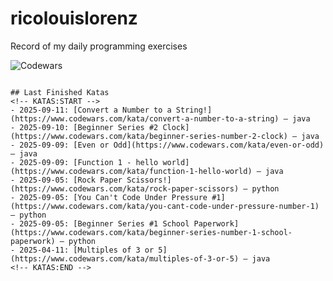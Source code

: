 # ricolouislorenz
Record of my daily programming exercises

![Codewars](https://www.codewars.com/users/ricolouislorenz/badges/large?theme=light)
``` :contentReference[oaicite:6]{index=6}

## Last Finished Katas
<!-- KATAS:START -->
- 2025-09-11: [Convert a Number to a String!](https://www.codewars.com/kata/convert-a-number-to-a-string) — java
- 2025-09-10: [Beginner Series #2 Clock](https://www.codewars.com/kata/beginner-series-number-2-clock) — java
- 2025-09-09: [Even or Odd](https://www.codewars.com/kata/even-or-odd) — java
- 2025-09-09: [Function 1 - hello world](https://www.codewars.com/kata/function-1-hello-world) — java
- 2025-09-05: [Rock Paper Scissors!](https://www.codewars.com/kata/rock-paper-scissors) — python
- 2025-09-05: [You Can't Code Under Pressure #1](https://www.codewars.com/kata/you-cant-code-under-pressure-number-1) — python
- 2025-09-05: [Beginner Series #1 School Paperwork](https://www.codewars.com/kata/beginner-series-number-1-school-paperwork) — python
- 2025-04-11: [Multiples of 3 or 5](https://www.codewars.com/kata/multiples-of-3-or-5) — java
<!-- KATAS:END -->

